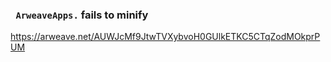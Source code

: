
### ` ArweaveApps.` fails to minify

https://arweave.net/AUWJcMf9JtwTVXybvoH0GUlkETKC5CTqZodMOkprPUM
